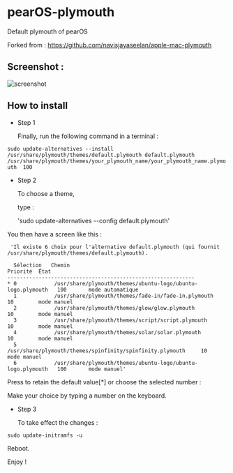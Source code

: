 # pearOS-plymouth
Default plymouth of pearOS

Forked from : https://github.com/navisjayaseelan/apple-mac-plymouth

## Screenshot :

![screenshot](https://user-images.githubusercontent.com/74509560/146959907-1058b28a-4e4f-4cfe-85df-c9f629323a32.png)

## How to install

- Step 1

   Finally, run the following command in a terminal :

 `sudo update-alternatives --install /usr/share/plymouth/themes/default.plymouth default.plymouth /usr/share/plymouth/themes/your_plymouth_name/your_plymouth_name.plymouth  100`
 
 - Step 2 

   To choose a theme,

   type :

    'sudo update-alternatives --config default.plymouth'

You then have a screen like this :

     'Il existe 6 choix pour l'alternative default.plymouth (qui fournit /usr/share/plymouth/themes/default.plymouth).
     
      Sélection   Chemin                                                 Priorité  État
    ------------------------------------------------------------
    * 0            /usr/share/plymouth/themes/ubuntu-logo/ubuntu-logo.plymouth   100       mode automatique
      1            /usr/share/plymouth/themes/fade-in/fade-in.plymouth           10        mode manuel
      2            /usr/share/plymouth/themes/glow/glow.plymouth                 10        mode manuel
      3            /usr/share/plymouth/themes/script/script.plymouth             10        mode manuel
      4            /usr/share/plymouth/themes/solar/solar.plymouth               10        mode manuel
      5            /usr/share/plymouth/themes/spinfinity/spinfinity.plymouth     10        mode manuel
      6            /usr/share/plymouth/themes/ubuntu-logo/ubuntu-logo.plymouth   100       mode manuel'

Press <Enter> to retain the default value[*] or choose the selected number :

   Make your choice by typing a number on the keyboard.
   
- Step 3

   To take effect the changes :

 `sudo update-initramfs -u`

   Reboot.

Enjoy !

